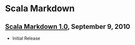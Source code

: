 Scala Markdown
===============================

[Scala Markdown 1.0](http://scalamd.fusesource.org/maven/1.0), September 9, 2010
----

* Initial Release